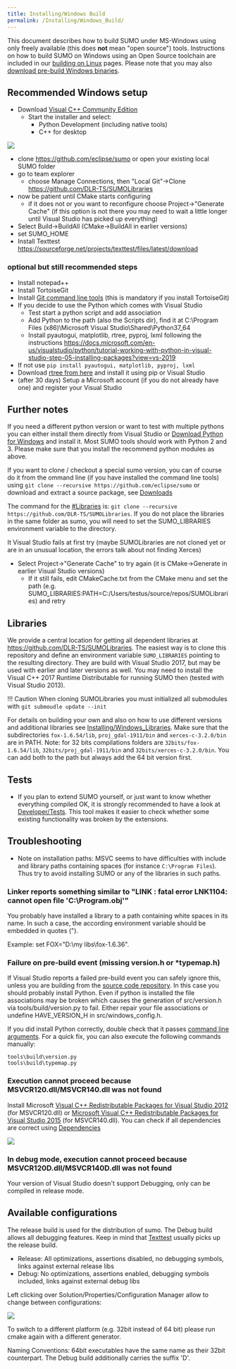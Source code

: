 ```yaml
---
title: Installing/Windows Build
permalink: /Installing/Windows_Build/
---
```


This document describes how to build SUMO under MS-Windows using only
freely available (this does **not** mean "open source") tools.
Instructions on how to build SUMO on Windows using an Open Source
toolchain are included in our [building on
Linux](../Installing/Linux_Build.md) pages. Please note that you
may also [download pre-build Windows binaries](../Downloads.md).

## Recommended Windows setup

- Download [Visual C++ Community Edition](https://www.visualstudio.com/vs/community/)
  - Start the installer and select:
    - Python Development (including native tools)
    - C++ for desktop

![](../images/VSInstall.png)

- clone https://github.com/eclipse/sumo or open your existing local SUMO folder
- go to team explorer
  - choose Manage Connections, then "Local Git"->Clone https://github.com/DLR-TS/SUMOLibraries
- now be patient until CMake starts configuring
  - if it does not or you want to reconfigure choose Project->"Generate Cache" (if this option is not there you may need to wait a little longer until Visual Studio has picked up everything)
- Select Build->BuildAll (CMake->BuildAll in earlier versions)
- set SUMO_HOME
- Install Texttest https://sourceforge.net/projects/texttest/files/latest/download

### optional but still recommended steps

- Install notepad++
- Install TortoiseGit
- Install [Git command line tools](https://git-scm.com/download/win) (this is mandatory if you install TortoiseGit)
- If you decide to use the Python which comes with Visual Studio
  - Test start a python script and add association
  - Add Python to the path (also the Scripts dir), find it at C:\Program Files (x86)\Microsoft Visual Studio\Shared\Python37_64
  - Install pyautogui, matplotlib, rtree, pyproj, lxml following the instructions https://docs.microsoft.com/en-us/visualstudio/python/tutorial-working-with-python-in-visual-studio-step-05-installing-packages?view=vs-2019
- If not use `pip install pyautogui, matplotlib, pyproj, lxml`
- Download [rtree from here](https://www.lfd.uci.edu/~gohlke/pythonlibs/#rtree) and install it using pip or Visual Studio
- (after 30 days) Setup a Microsoft account (if you do not already have one) and register your Visual Studio

## Further notes

If you need a different python version or want to test with multiple pythons you can either install them directly from Visual Studio or [Download Python for Windows](http://www.python.org/download/) and install it. Most SUMO tools should work with Python 2 and 3. Please make sure that you install the recommend python modules as above.

If you want to clone / checkout a special sumo version, you can of course do it from the ommand line (if you have installed the command line tools)
using `git clone --recursive https://github.com/eclipse/sumo` or download and extract a source package, see [Downloads](../Downloads.md)

The command for the [\#Libraries](#libraries) is: `git clone --recursive https://github.com/DLR-TS/SUMOLibraries`. If you do not place the libraries in the same folder as sumo, you will need to set the SUMO_LIBRARIES environment variable to the directory.

It Visual Studio fails at first try (maybe SUMOLibraries are not cloned yet or are in an unusual location, the errors talk about not finding Xerces)
  - Select Project->"Generate Cache" to try again (it is CMake->Generate in earlier Visual Studio versions)
    - If it still fails, edit CMakeCache.txt from the CMake menu and set the path (e.g. SUMO_LIBRARIES:PATH=C:/Users/testus/source/repos/SUMOLibraries) and retry

## Libraries

We provide a central location for getting all dependent libraries at
<https://github.com/DLR-TS/SUMOLibraries>. The easiest way is to clone
this repository and define an environment variable `SUMO_LIBRARIES`
pointing to the resulting directory. They are build with Visual Studio
2017, but may be used with earlier and later versions as well. You may
need to install the Visual C++ 2017 Runtime Distributable for running
SUMO then (tested with Visual Studio 2013). 

!!! Caution
    When cloning SUMOLibraries you must initialized all submodules with `git submoudle update --init`

For details on building your
own and also on how to use different versions and additional libraries
see [Installing/Windows_Libraries](../Installing/Windows_Libraries.md).
Make sure that the subdirectories `fox-1.6.54/lib`, `proj_gdal-1911/bin`
and `xerces-c-3.2.0/bin` are in PATH. Note: for 32 bits compilations
folders are `32bits/fox-1.6.54/lib`, `32bits/proj_gdal-1911/bin` and
`32bits/xerces-c-3.2.0/bin`. You can add both to the path but always add the
64 bit version first.

## Tests

- If you plan to extend SUMO yourself, or just want to know whether
  everything compiled OK, it is strongly recommended to have a look at
  [Developer/Tests](../Developer/Tests.md). This tool makes it
  easier to check whether some existing functionality was broken by
  the extensions.

## Troubleshooting

- Note on installation paths: MSVC seems to have difficulties with
  include and library paths containing spaces (for instance
  `C:\Program Files`). Thus try to avoid installing SUMO or any of the
  libraries in such paths.

### Linker reports something similar to "LINK : fatal error LNK1104: cannot open file 'C:\\Program.obj'"

You probably have installed a library to a path containing white spaces
in its name. In such a case, the according environment variable should
be embedded in quotes (").

Example: set FOX="D:\\my libs\\fox-1.6.36".

### Failure on pre-build event (missing version.h or \*typemap.h)

If Visual Studio reports a failed pre-build event you can safely ignore
this, unless you are building from the [source code
repository](../FAQ.md#how_do_i_access_the_code_repository). In
this case you should probably install Python. Even if python is
installed the file associations may be broken which causes the
generation of src/version.h via tools/build/version.py to fail. Either
repair your file associations or undefine HAVE_VERSION_H in
src/windows_config.h.

If you did install Python correctly, double check that it passes
[command line
arguments](http://stackoverflow.com/questions/2640971/windows-is-not-passing-command-line-arguments-to-python-programs-executed-from-t).
For a quick fix, you can also execute the following commands manually:

```
tools\build\version.py
tools\build\typemap.py
```

### Execution cannot proceed because MSVCR120.dll/MSVCR140.dll was not found

Install Microsoft [Visual C++ Redistributable Packages for Visual
Studio 2012](https://www.microsoft.com/en-US/download/details.aspx?id=30679)
(for MSVCR120.dll) or [Microsoft Visual C++ Redistributable Packages for
Visual Studio 2015](https://www.visualstudio.com/downloads/) (for
MSVCR140.dll). You can check if all dependencies are correct using
[Dependencies](https://lucasg.github.io/Dependencies/)

![](../images/Dependencies.png)

### In debug mode, execution cannot proceed because MSVCR120D.dll/MSVCR140D.dll was not found

Your version of Visual Studio doesn't support Debugging, only can be
compiled in release mode.

## Available configurations

The release build is used for the distribution of sumo. The Debug build
allows all debugging features. Keep in mind that
[Texttest](../Developer/Tests.md) usually picks up the release
build.

- Release: All optimizations, assertions disabled, no debugging
  symbols, links against external release libs
- Debug: No optimizations, assertions enabled, debugging symbols
  included, links against external debug libs

Left clicking over Solution/Properties/Configuration Manager allow to
change between configurations:

![](../images/SwichDebugRelease.png)

To switch to a different platform (e.g. 32bit instead of 64 bit) please
run cmake again with a different generator.

Naming Conventions: 64bit executables have the same name as their 32bit
counterpart. The Debug build additionally carries the suffix 'D'.
